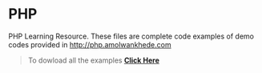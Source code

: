 PHP
====

PHP Learning Resource.
These files are complete code examples of demo codes provided in http://php.amolwankhede.com

> To dowload all the examples
> **[Click Here](https://github.com/Amol-Wankhede/PHP/archive/master.zip)**
